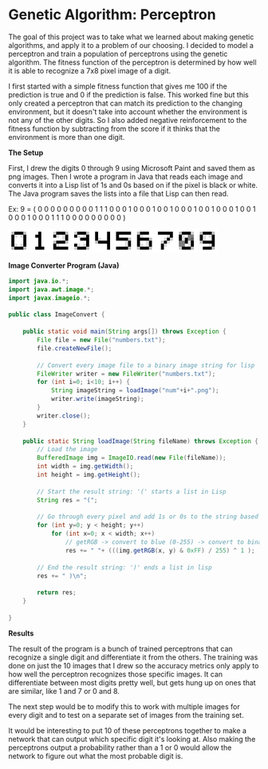 # Genetic Algorithm: Perceptron

The goal of this project was to take what we learned about making genetic algorithms, and apply it to a problem of our choosing.
I decided to model a perceptron and train a population of perceptrons using the genetic algorithm.
The fitness function of the perceptron is determined by how well it is able to recognize a 7x8 pixel image of a digit.

I first started with a simple fitness function that gives me 100 if the prediction is true and 0 if the prediction is false.
This worked fine but this only created a perceptron that can match its prediction to the changing environment, but it doesn't
take into account whether the environment is not any of the other digits. So I also added negative reinforcement to the fitness
function by subtracting from the score if it thinks that the environment is more than one digit.

**The Setup**

First, I drew the digits 0 through 9 using Microsoft Paint and saved them as png images. Then I wrote a program in Java that reads
each image and converts it into a Lisp list of 1s and 0s based on if the pixel is black or white. The Java program saves the lists
into a file that Lisp can then read.

Ex: 9 = ( 0 0 0 0 0 0 0 0 0 1 1 1 0 0 0 1 0 0 0 1 0 0 1 0 0 0 1 0 0 1 0 0 0 1 0 0 1 0 0 0 1 0 0 0 1 1 1 0 0 0 0 0 0 0 0 0 )

![Digits](./digits.png)

**Image Converter Program (Java)**

```java
import java.io.*;
import java.awt.image.*;
import javax.imageio.*;

public class ImageConvert {

    public static void main(String args[]) throws Exception {
        File file = new File("numbers.txt");
        file.createNewFile();

        // Convert every image file to a binary image string for lisp
        FileWriter writer = new FileWriter("numbers.txt");
        for (int i=0; i<10; i++) {
            String imageString = loadImage("num"+i+".png");
            writer.write(imageString);
        }
        writer.close();
    }

    public static String loadImage(String fileName) throws Exception {
        // Load the image
        BufferedImage img = ImageIO.read(new File(fileName));
        int width = img.getWidth();
        int height = img.getHeight();
        
        // Start the result string: '(' starts a list in Lisp
        String res = "(";

        // Go through every pixel and add 1s or 0s to the string based on the color of the pixel
        for (int y=0; y < height; y++)
            for (int x=0; x < width; x++)
                // getRGB -> convert to blue (0-255) -> convert to binary (0-1) -> invert using xor (0->1 or 1->0)
                res += " "+ (((img.getRGB(x, y) & 0xFF) / 255) ^ 1 );

        // End the result string: ')' ends a list in lisp
        res += " )\n";
        
        return res;
    }

}
```

**Results**

The result of the program is a bunch of trained perceptrons that can recognize a single digit and differentiate it from the others.
The training was done on just the 10 images that I drew so the accuracy metrics only apply to how well the perceptron recognizes
those specific images. It can differentiate between most digits pretty well, but gets hung up on ones that are similar, like 1 and 7
or 0 and 8.

The next step would be to modify this to work with multiple images for every digit and to test on a separate
set of images from the training set. 

It would be interesting to put 10 of these perceptrons together to make a network that can output which specific digit it's looking at.
Also making the perceptrons output a probability rather than a 1 or 0 would allow the network to figure out what the most probable digit is.

